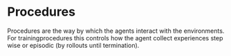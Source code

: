# Procedures

Procedures are the way by which the agents interact with the environments. For trainingprocedures this controls how the agent collect experiences step wise or episodic (by rollouts until termination). 
